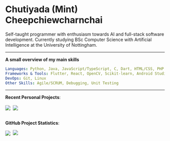 # Chutiyada (Mint) Cheepchiewcharnchai

Self-taught programmer with enthusiasm towards AI and full-stack software development. Currently studying BSc Computer Science with Artificial Intelligence at the University of Nottingham.

---

**A small overview of my main skills**

```yaml
Languages: Python, Java, JavaScript/TypeScript, C, Dart, HTML/CSS, PHP
Frameworks & Tools: Flutter, React, OpenCV, Scikit-learn, Android Studio
DevOps: Git, Linux
Other Skills: Agile/SCRUM, Debugging, Unit Testing
```

---

**Recent Personal Projects**:

<a href="https://github.com/MintyYami/transportation-booking-chatbot" style="text-decoration:none">
  <img align="center" src="https://github-readme-stats-sigma-six-87.vercel.app/api/pin/?username=MintyYami&repo=transportation-booking-chatbot&theme=tokyonight&hide_border=true&card_width=130"/></a>&nbsp;

<a href="https://github.com/MintyYami/audiobook-player" style="text-decoration:none">
  <img align="center" src="https://github-readme-stats-sigma-six-87.vercel.app/api/pin/?username=MintyYami&repo=audiobook-player&theme=tokyonight&hide_border=true&card_width=130"/>
</a><br><br>

**GitHub Project Statistics**:

<a href="#" style="text-decoration:none">
  <img align="center" src="https://github-readme-stats-sigma-six-87.vercel.app/api/top-langs/?username=MintyYami&theme=tokyonight&hide_border=true"/></a>&nbsp;

<a href="#" style="text-decoration:none">
  <img align="top" src="https://github-readme-stats-sigma-six-87.vercel.app/api?username=MintyYami&show_icons=true&theme=tokyonight&hide_border=true&hide_rank=true&include_all_commits=true&custom_title=Project&nbsp;Statistics&card_width=10&hide=prs,issues,contribs"/>
</a><br><br>
